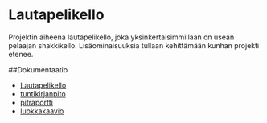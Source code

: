 # Lautapelikello
Projektin aiheena lautapelikello, joka yksinkertaisimmillaan on usean pelaajan shakkikello. Lisäominaisuuksia tullaan kehittämään kunhan projekti etenee.

##Dokumentaatio
-	[Lautapelikello](dokumentointi/aiheenKuvausJaRakenne.md)
-	[tuntikirjanpito](dokumentointi/tuntikirjanpito.md)
-	[pitraportti](dokumentointi/index.html)
-	[luokkakaavio](dokumentointi/chart.png)


